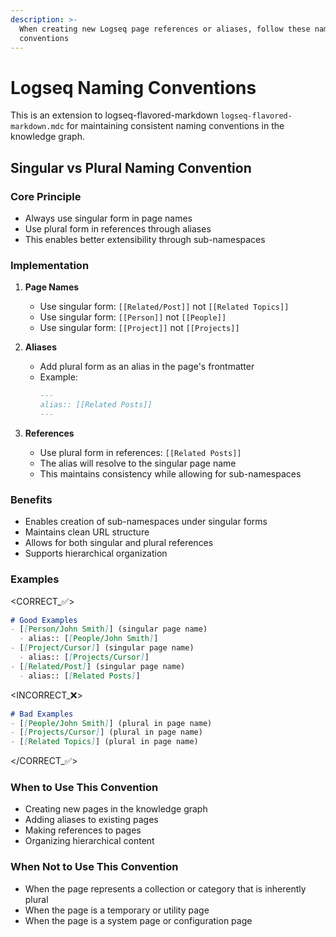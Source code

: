 ```yaml
---
description: >-
  When creating new Logseq page references or aliases, follow these naming
  conventions
---
```

# Logseq Naming Conventions
This is an extension to logseq-flavored-markdown `logseq-flavored-markdown.mdc` for maintaining consistent naming conventions in the knowledge graph.

## Singular vs Plural Naming Convention

### Core Principle
- Always use singular form in page names
- Use plural form in references through aliases
- This enables better extensibility through sub-namespaces

### Implementation
1. **Page Names**
   - Use singular form: `[[Related/Post]]` not `[[Related Topics]]`
   - Use singular form: `[[Person]]` not `[[People]]`
   - Use singular form: `[[Project]]` not `[[Projects]]`

2. **Aliases**
   - Add plural form as an alias in the page's frontmatter
   - Example:
     ```markdown
     ---
     alias:: [[Related Posts]]
     ---
     ```

3. **References**
   - Use plural form in references: `[[Related Posts]]`
   - The alias will resolve to the singular page name
   - This maintains consistency while allowing for sub-namespaces

### Benefits
- Enables creation of sub-namespaces under singular forms
- Maintains clean URL structure
- Allows for both singular and plural references
- Supports hierarchical organization

### Examples

<CORRECT_✅>
```markdown
# Good Examples
- [[Person/John Smith]] (singular page name)
  - alias:: [[People/John Smith]]
- [[Project/Cursor]] (singular page name)
  - alias:: [[Projects/Cursor]]
- [[Related/Post]] (singular page name)
  - alias:: [[Related Posts]]
```

<INCORRECT_❌>
```markdown
# Bad Examples
- [[People/John Smith]] (plural in page name)
- [[Projects/Cursor]] (plural in page name)
- [[Related Topics]] (plural in page name)
```
</CORRECT_✅>

### When to Use This Convention
- Creating new pages in the knowledge graph
- Adding aliases to existing pages
- Making references to pages
- Organizing hierarchical content

### When Not to Use This Convention
- When the page represents a collection or category that is inherently plural
- When the page is a temporary or utility page
- When the page is a system page or configuration page
